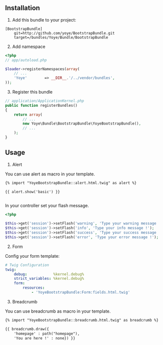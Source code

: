 ## Installation

1. Add this bundle to your project:

```
[BootstrapBundle]
    git=http://github.com/yoye/BootstrapBundle.git
    target=/bundles/Yoye/Bundle/BootstrapBundle

```

2. Add namespace

``` php
<?php
// app/autoload.php

$loader->registerNamespaces(array(
    // ...
    'Yoye'        => __DIR__.'/../vendor/bundles',
));
```

3. Register this bundle

``` php
// application/ApplicationKernel.php
public function registerBundles()
{
    return array(
        // ...
        new Yoye\Bundle\BootstrapBundle\YoyeBootstrapBundle(),
        // ...
    );
}
```

## Usage

1. Alert

You can use alert as macro in your template.

``` html
{% import "YoyeBootstrapBundle::alert.html.twig" as alert %}

{{ alert.show('basic') }}
                
```

In your controller set your flash message.

``` php
<?php 

$this->get('session')->setFlash('warning', 'Type your warning message !');
$this->get('session')->setFlash('info', 'Type your info message !');
$this->get('session')->setFlash('success', 'Type your success message !');
$this->get('session')->setFlash('error', 'Type your error message !');

```

2. Form

Config your form template:

``` yaml
# Twig Configuration
twig:
    debug:            %kernel.debug%
    strict_variables: %kernel.debug%
    form:
        resources: 
            - 'YoyeBootstrapBundle:Form:fields.html.twig'

```
    
3. Breadcrumb
    
You can use breadcrumb as macro in your template.

``` html
{% import "YoyeBootstrapBundle::breadcrumb.html.twig" as breadcrumb %}

{{ breadcrumb.draw({
    'homepage' : path("homepage"), 
    'You are here !' : none}) }}
                
```
    